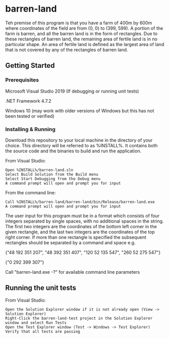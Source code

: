 # barren-land

Teh premise of this program is that you have a farm of 400m by 600m where coordinates of the field are from (0, 0) to (399, 599). A portion of the farm is barren, and all the barren land is in the form of rectangles. Due to these rectangles of barren land, the remaining area of fertile land is in no particular shape. An area of fertile land is defined as the largest area of land that is not covered by any of the rectangles of barren land. 

## Getting Started

### Prerequisites

Microsoft Visual Studio 2019 (If debugging or running unit tests)

.NET Framework 4.7.2

Windows 10 (may work with older versions of Windows but this has not been tested or verified)

### Installing & Running

Download this repository to your local machine in the directory of your choice.  This directory will be referred to as %INSTALL%.  It contains both the source code and the binaries to build and run the application.

From Visual Studio:

```
Open %INSTALL%/barren-land.sln
Select Build Solution from the Build menu
Select Start Debugging from the Debug menu
A command prompt will open and prompt you for input
```

From the command line:

```
Call %INSTALL%/barren-land/barren-land/bin/Release/barren-land.exe
A command prompt will open and prompt you for input
```

The user input for this program must be in a format which consists of four integers separated by single spaces, with no additional spaces in the string. The first two integers are the coordinates of the bottom left corner in the given rectangle, and the last two integers are the coordinates of the top right corner. If more than one rectangle is specified the subsequent rectangles should be separated by a command and space e.g. 

{"48 192 351 207", "48 392 351 407", "120 52 135 547", "260 52 275 547"}

{"0 292 399 307"}

Call "barren-land.exe -?" for available command line parameters

## Running the unit tests

From Visual Studio:

```
Open the Solution Explorer window if it is not already open (View -> Solution Explorer)
Right-Click the barren-land-test project in the Solution Explorer window and select Run Tests
Open the Test Explorer window (Test -> Windows -> Test Explorer)
Verify that all tests are passing
```
